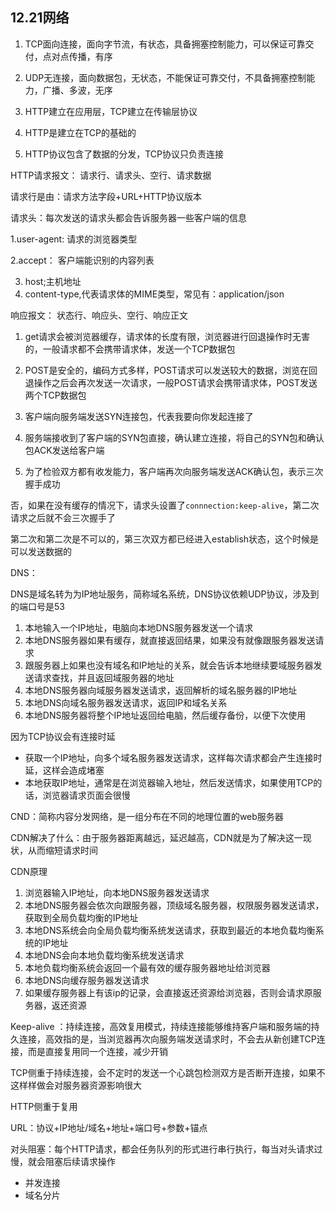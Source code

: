 ## 12.21网络

1. TCP面向连接，面向字节流，有状态，具备拥塞控制能力，可以保证可靠交付，点对点传播，有序
2. UDP无连接，面向数据包，无状态，不能保证可靠交付，不具备拥塞控制能力，广播、多波，无序

1. HTTP建立在应用层，TCP建立在传输层协议
2. HTTP是建立在TCP的基础的
3. HTTP协议包含了数据的分发，TCP协议只负责连接

HTTP请求报文： 请求行、请求头、空行、请求数据

请求行是由：请求方法字段+URL+HTTP协议版本

请求头：每次发送的请求头都会告诉服务器一些客户端的信息

1.user-agent: 请求的浏览器类型

 2.accept： 客户端能识别的内容列表

3.  host;主机地址
4. content-type,代表请求体的MIME类型，常见有：application/json

响应报文： 状态行、响应头、空行、响应正文

1. get请求会被浏览器缓存，请求体的长度有限，浏览器进行回退操作时无害的，一般请求都不会携带请求体，发送一个TCP数据包
2. POST是安全的，编码方式多样，POST请求可以发送较大的数据，浏览在回退操作之后会再次发送一次请求，一般POST请求会携带请求体，POST发送两个TCP数据包

1. 客户端向服务端发送SYN连接包，代表我要向你发起连接了
2. 服务端接收到了客户端的SYN包直接，确认建立连接，将自己的SYN包和确认包ACK发送给客户端
3. 为了检验双方都有收发能力，客户端再次向服务端发送ACK确认包，表示三次握手成功

否，如果在没有缓存的情况下，请求头设置了`connnection:keep-alive`，第二次请求之后就不会三次握手了

第二次和第二次是不可以的，第三次双方都已经进入establish状态，这个时候是可以发送数据的

DNS：

DNS是域名转为为IP地址服务，简称域名系统，DNS协议依赖UDP协议，涉及到的端口号是53

1. 本地输入一个IP地址，电脑向本地DNS服务器发送一个请求
2. 本地DNS服务器如果有缓存，就直接返回结果，如果没有就像跟服务器发送请求
3. 跟服务器上如果也没有域名和IP地址的关系，就会告诉本地继续要域服务器发送请求查找，并且返回域服务器的地址
4. 本地DNS服务器向域服务器发送请求，返回解析的域名服务器的IP地址
5. 本地DNS向域名服务器发送请求，返回IP和域名关系
6. 本地DNS服务器将整个IP地址返回给电脑，然后缓存备份，以便下次使用

因为TCP协议会有连接时延

- 获取一个IP地址，向多个域名服务器发送请求，这样每次请求都会产生连接时延，这样会造成堵塞
- 本地获取IP地址，通常是在浏览器输入地址，然后发送情求，如果使用TCP的话，浏览器请求页面会很慢

CND：简称内容分发网络，是一组分布在不同的地理位置的web服务器

CDN解决了什么：由于服务器距离越远，延迟越高，CDN就是为了解决这一现状，从而缩短请求时间

CDN原理

1. 浏览器输入IP地址，向本地DNS服务器发送请求
2. 本地DNS服务器会依次向跟服务器，顶级域名服务器，权限服务器发送请求，获取到全局负载均衡的IP地址
3. 本地DNS系统会向全局负载均衡系统发送请求，获取到最近的本地负载均衡系统的IP地址
4. 本地DNS会向本地负载均衡系统发送请求
5. 本地负载均衡系统会返回一个最有效的缓存服务器地址给浏览器
6. 本地DNS向缓存服务器发送请求
7. 如果缓存服务器上有该ip的记录，会直接返还资源给浏览器，否则会请求原服务器，返还资源



Keep-alive ：持续连接，高效复用模式，持续连接能够维持客户端和服务端的持久连接，高效指的是，当浏览器再次向服务端发送请求时，不会去从新创建TCP连接，而是直接复用同一个连接，减少开销

TCP侧重于持续连接，会不定时的发送一个心跳包检测双方是否断开连接，如果不这样样做会对服务器资源影响很大

HTTP侧重于复用

URL：协议+IP地址/域名+地址+端口号+参数+锚点

对头阻塞：每个HTTP请求，都会任务队列的形式进行串行执行，每当对头请求过慢，就会阻塞后续请求操作

- 并发连接
- 域名分片
